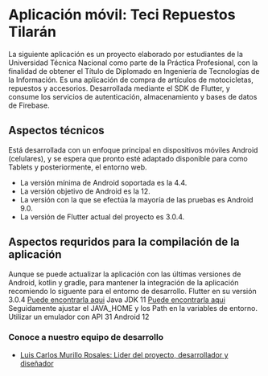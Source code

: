 # Aplicación móvil: Teci Repuestos Tilarán

La siguiente aplicación es un proyecto elaborado por estudiantes de la Universidad Técnica Nacional como parte de la Práctica Profesional, con la finalidad de obtener el Título de Diplomado en Ingeniería de Tecnologías de la Información. Es una aplicación de compra de artículos de motocicletas, repuestos y accesorios. Desarrollada mediante el SDK de Flutter, y consume los servicios de autenticación, almacenamiento y bases de datos de Firebase.

## Aspectos técnicos 

Está desarrollada con un enfoque principal en dispositivos móviles Android (celulares), y se espera que pronto esté adaptado disponible para como Tablets y posteriormente, el entorno web. 
- La versión mínima de Android soportada es la 4.4. 
- La versión objetivo de Android es la 12.
- La versión con la que se efectúa la mayoría de las pruebas es Android 9.0.
- La versión de Flutter actual del proyecto es 3.0.4.

## Aspectos requridos para la compilación de la aplicación
Aunque se puede actualizar la aplicación con las últimas versiones de Android, kotlin y gradle, para mantener la integración de la aplicación recomiendo lo siguente para el entorno de desarrollo.
Flutter en su versión 3.0.4 [Puede encontrarla aqui](https://docs.flutter.dev/release/archive)
Java JDK 11 [Puede encontrarla aqui](https://www.oracle.com/java/technologies/javase/jdk11-archive-downloads.html)
  Seguidamente ajustar el JAVA_HOME y los Path en la variables de entorno.
Utilizar un emulador con API 31 Android 12

### Conoce a nuestro equipo de desarrollo
- [Luis Carlos Murillo Rosales: Lider del proyecto, desarrollador y diseñador](https://www.linkedin.com/in/lcmurillor/)
